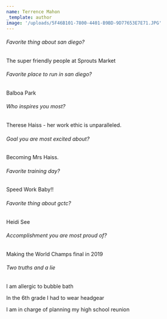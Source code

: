 ```yaml
---
name: Terrence Mahon
_template: author
image: '/uploads/5F46B101-7800-4401-B9BD-9D77653E7E71.JPG'
---
```


###### Favorite thing about san diego?

The super friendly people at Sprouts Market

###### Favorite place to run in san diego?

Balboa Park

###### Who inspires you most?

Therese Haiss - her work ethic is unparalleled.

###### Goal you are most excited about?

Becoming Mrs Haiss.

###### Favorite training day?

Speed Work Baby!!

###### Favorite thing about gctc?

Heidi See

###### Accomplishment you are most proud of?

Making the World Champs final in 2019

###### Two truths and a lie

I am allergic to bubble bath

In the 6th grade I had to wear headgear

I am in charge of planning my high school reunion
